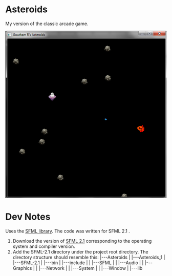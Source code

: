 # Asteroids #
My version of the classic arcade game.

![Demo Screenshot](demo.png)

# Dev Notes #
Uses the [SFML library](https://www.sfml-dev.org/).
The code was written for SFML 2.1 .
1. Download the version of [SFML 2.1](https://www.sfml-dev.org/download/sfml/2.1/) corresponding to the operating system and compiler version.
2. Add the SFML-2.1 directory under the project root directory. The directory structure should resemble this:
|---Asteroids
|   |---Asteroids_1
|   |---SFML-2.1
|       |---bin
|       |---include
|       |   |---SFML
|       |       |---Audio
|       |       |---Graphics
|       |       |---Network
|       |       |---System
|       |       |---Window
|       |---lib